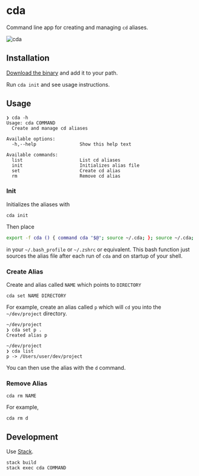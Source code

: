 # cda

Command line app for creating and managing `cd` aliases.

![cda](https://user-images.githubusercontent.com/3044853/32304787-e4a5b214-bf2e-11e7-9e29-8a9dc0c5a063.gif)

## Installation

[Download the binary](https://github.com/coffee-cup/cda/releases/download/v0.1-beta/cda) and add it to your path.

Run `cda init` and see usage instructions.

## Usage

```
❯ cda -h
Usage: cda COMMAND
  Create and manage cd aliases

Available options:
  -h,--help                Show this help text

Available commands:
  list                     List cd aliases
  init                     Initializes alias file
  set                      Create cd alias
  rm                       Remove cd alias
```

### Init

Initializes the aliases with

```
cda init
```

Then place

```sh
export -f cda () { command cda "$@"; source ~/.cda; }; source ~/.cda;
```

in your `~/.bash_profile` or `~/.zshrc` or equivalent. This bash function just sources the alias file after each run of `cda` and on startup of your shell.

### Create Alias

Create and alias called `NAME` which points to `DIRECTORY`

```
cda set NAME DIRECTORY
```

For example, create an alias called `p` which will `cd` you into the `~/dev/project` directory.

```
~/dev/project
❯ cda set p .
Created alias p

~/dev/project
❯ cda list
p -> /Users/user/dev/project
```

You can then use the alias with the `d` command.

### Remove Alias

```
cda rm NAME
```

For example,

```
cda rm d
```

## Development

Use [Stack](https://docs.haskellstack.org/en/stable/README/).

```
stack build
stack exec cda COMMAND
```
